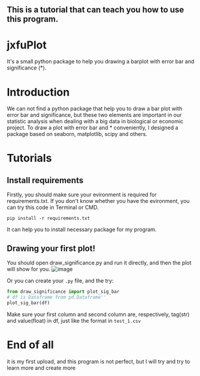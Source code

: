 This is a tutorial that can teach you how to use this program.
---
# jxfuPlot
It's a small python package to help you drawing a barplot with error bar and significance (*).

# Introduction
  We can not find a python package that help you to draw a bar plot with error bar and significance, but these two elements are important in our statistic analysis when dealing with a big data in biological or economic project. To draw a plot with error bar and * conveniently, I designed a package based on seaborn, matplotlib, scipy and others.

# Tutorials
## Install requirements
  Firstly, you should make sure your evironment is required for requirements.txt. If you don't know whether you have the evironment, you can try this code in Terminal or CMD.
  ```
  pip install -r requirements.txt
  ```
  It can help you to install necessary package for my program.
## Drawing your first plot!
  You should open draw_significance.py and run it directly, and then the plot will show for you.
  ![image](https://user-images.githubusercontent.com/65908422/221524862-5c06c078-c028-4b30-aa51-50a84620a3e5.png)

  Or you can create your `.py` file, and the try:
  ```python
  from draw_significance import plot_sig_bar
  # df is Dataframe from pd.Dataframe''
  plot_sig_bar(df)
  ```
  Make sure your first column and second column are, respectively, tag(str) and value(float) in df, just like the format in `test_1.csv`

# End of all
  it is my first upload, and this program is not perfect, but I will try and try to learn more and create more
